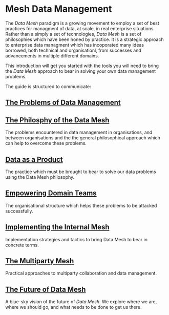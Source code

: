 # Mesh Data Management

The *Data Mesh* paradigm is a growing movement to employ a set of best
practices for managment of data, at scale, in real enterprise
situations. Rather than a simply a set of technologies, *Data Mesh* is
a set of philosophies which have been honed by practice. It is a
strategic approach to enterprise data managment which has incoporated
many ideas borrowed, both technical and organisationl, from successes
and advancements in multiple different domains.

This introduction will get you started with the tools you will need to
bring the *Data Mesh* approach to bear in solving your own data
management problems.

The guide is structured to communicate:

## [The Problems of Data Management](./Problems.md)


## [The Philosphy of the Data Mesh](./Mesh.md)

The problems encountered in data management in organisations, and
between organisations and the the general philosophical approach which
can help to overcome these problems.

## [Data as a Product](./Product.md)

The practice which must be brought to bear to solve our data problems
using the Data Mesh philosophy.

## [Empowering Domain Teams](./Teams.md)

The organisational structure which helps these problems to be attacked
successfully.

## [Implementing the Internal Mesh](./Enterprise.md)

Implementation strategies and tactics to bring Data Mesh to bear in
concrete terms.

## [The Multiparty Mesh](./Multiparty.md)

Practical approaches to multiparty collaboration and data management.

## [The Future of Data Mesh](./Future.md)

A blue-sky vision of the future of *Data Mesh*. We explore where we
are, where we should go, and what needs to be done to get us there.
